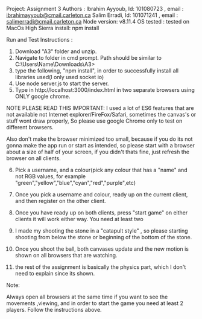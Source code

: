 Project: Assignment 3
Authors : Ibrahim Ayyoub, Id: 101080723 , email : ibrahimayyoub@cmail.carleton.ca
          Salim Erradi,   Id: 101071241 , email : salimerradi@cmail.carleton.ca
Node version: v8.11.4
OS tested : tested on MacOs High Sierra
install: npm install

Run and Test Instructions :
1. Download "A3" folder and unzip. 
2. Navigate to folder in cmd prompt. Path should be similar to C:\Users\Name\Downloads\A3\>
3. type the following, "npm install", in order to successfully install all libraries used(I only used socket io)
4. Use node server.js to start the server.
5. Type in http://localhost:3000/index.html in two separate browsers using ONLY google chrome.

NOTE PLEASE READ THIS IMPORTANT: 
I used a lot of ES6 features that are not available not Internet explorer/FireFox/Safari, sometimes the canvas's or stuff wont draw properly, 
So please use google Chrome only to test on different browsers.

Also don't make the browser minimized too small, because if you do its not gonna make the app run or start as intended,
so please start with a browser about a size of half of your screen, if you didn't thats fine, just refresh the browser on all clients.


6. Pick a username, and a colour(pick any colour that has a "name" and not RGB values, for example "green","yellow","blue","cyan","red","purple",etc)
7. Once you pick a username and colour, ready up on the current client, and then register on the other client.
8. Once you have ready up on both clients, press "start game" on either clients it will work either way. You need at least two
9. I made my shooting the stone in a "catapult style" , so please starting shooting from below the stone or beginning of the bottom of the stone.
10. Once you shoot the ball, both canvases update and the new motion is shown on all browsers that are watching.

11. the rest of the assignment is basically the physics part, which I don't need to explain since its shown.



Note:

Always open all browsers at the same time if you want to see the movements ,viewing, and in order to start the game you need at least 2 players. Follow the instructions above.
